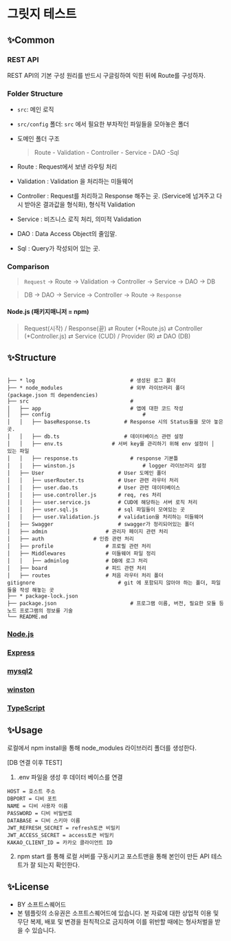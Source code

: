 # 그릿지 테스트

## ✨Common

### REST API

REST API의 기본 구성 원리를 반드시 구글링하여 익힌 뒤에 Route를 구성하자.

### Folder Structure

- `src`: 메인 로직
- `src/config` 폴더: `src` 에서 필요한 부차적인 파일들을 모아놓은 폴더
- 도메인 폴더 구조

  > Route - Validation - Controller - Service - DAO -Sql

- Route : Request에서 보낸 라우팅 처리
- Validation : Validation 을 처리하는 미들웨어
- Controller : Request를 처리하고 Response 해주는 곳. (Service에 넘겨주고 다시 받아온 결과값을 형식화), 형식적 Validation
- Service : 비즈니스 로직 처리, 의미적 Validation
- DAO : Data Access Object의 줄임말.
- Sql : Query가 작성되어 있는 곳.

### Comparison

> `Request` -> Route -> Validation -> Controller -> Service -> DAO -> DB

> DB -> DAO -> Service -> Controller -> Route -> `Response`

#### Node.js (패키지매니저 = npm)

> Request(시작) / Response(끝) ⇄ Router (*Route.js) ⇄ Controller (*Controller.js) ⇄ Service (CUD) / Provider (R) ⇄ DAO (DB)

## ✨Structure

```

├── * log                               # 생성된 로그 폴더
├── * node_modules                    	# 외부 라이브러리 폴더 (package.json 의 dependencies)
├── src                     			#
│   ├── app              				# 앱에 대한 코드 작성
│   ├── config                              #
│   │   ├── baseResponse.ts           # Response 시의 Status들을 모아 놓은 곳.
│   │   ├── db.ts                     # 데이터베이스 관련 설정
│   │   ├── env.ts                # 서버 key를 관리하기 위해 env 설정이 │   있는 파일
│   │   ├── response.ts                 # response 기본틀
│   │   ├── winston.js                      # logger 라이브러리 설정
│   ├── User            			# User 도메인 폴더
│ 	│   ├── userRouter.ts          	# User 관련 라우터 처리
│ 	│   ├── user.dao.ts          	# User 관련 데이터베이스
│ 	│   ├── use.controller.js 		# req, res 처리
│ 	│   ├── user.service.js   		# CUD에 해당하는 서버 로직 처리
│ 	│   ├── user.sql.js   		    # sql 파일들이 모여있는 곳
│ 	│   ├── user.Validation.js   	# validation을 처리하는 미들웨어
│   ├── Swagger            			# swagger가 정리되어있는 폴더
│   ├── admin           		# 관리자 페이지 관련 처리
│   ├── auth           		# 인증 관련 처리
│   ├── profile           		# 프로필 관련 처리
│   ├── Middlewares       		# 미들웨어 파일 정리
│   │   ├── adminlog       		# DB에 로그 처리
│   ├── board           		# 피드 관련 처리
│   ├── routes           		# 처음 라우터 처리 폴더
gitignore                     		# git 에 포함되지 않아야 하는 폴더, 파일들을 작성 해놓는 곳
├── * package-lock.json
├── package.json                        # 프로그램 이름, 버전, 필요한 모듈 등 노드 프로그램의 정보를 기술
└── README.md
```

### [Node.js](https://nodejs.org/ko/)

### [Express](https://expressjs.com/ko/)

### [mysql2](https://www.npmjs.com/package/mysql2)

### [winston](https://www.npmjs.com/package/winston)

### [TypeScript](https://www.typescriptlang.org/)

## ✨Usage

로컬에서 npm install을 통해 node_modules 라이브러리 폴더를 생성한다.

[DB 연결 이후 TEST]

1. .env 파일을 생성 후 데이터 베이스를 연결

```env
HOST = 호스트 주소
DBPORT = 디비 포트
NAME = 디비 사용자 이름
PASSWORD = 디비 비밀번호
DATABASE = 디비 스키마 이름
JWT_REFRESH_SECRET = refresh토큰 비밀키
JWT_ACCESS_SECRET = access토큰 비밀키
KAKAO_CLIENT_ID = 카카오 클라이언트 ID
```

2. npm start 를 통해 로컬 서버를 구동시키고 포스트맨을 통해 본인이 만든 API 테스트가 잘 되는지 확인한다.

## ✨License

- BY 소프트스퀘어드
- 본 템플릿의 소유권은 소프트스퀘어드에 있습니다. 본 자료에 대한 상업적 이용 및 무단 복제, 배포 및 변경을 원칙적으로 금지하며 이를 위반할 때에는 형사처벌을 받을 수 있습니다.
